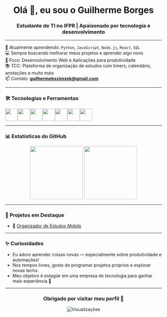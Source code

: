 <!-- README.md para seu perfil do GitHub -->

<h1 align="center">Olá 👋, eu sou o Guilherme Borges</h1>
<h3 align="center">Estudante de TI no IFPR | Apaixonado por tecnologia e desenvolvimento</h3>

---

🌱 Atualmente aprendendo: `Python`, `JavaScript`, `Node.js`, `React`, `SQL`  
💻 Sempre buscando melhorar meus projetos e aprender algo novo  
🎯 Foco: Desenvolvimento Web e Aplicações para produtividade  
📚 TCC: Plataforma de organização de estudos com timers, calendário, anotações e muito mais  
📫 Contato: **guilhermebszimzek@gmail.com**

---

### 🛠️ Tecnologias e Ferramentas

<div style="display: flex; flex-wrap: wrap;">
  <img src="https://cdn.jsdelivr.net/gh/devicons/devicon/icons/python/python-original.svg" width="40px" />
  <img src="https://cdn.jsdelivr.net/gh/devicons/devicon/icons/javascript/javascript-original.svg" width="40px" />
  <img src="https://cdn.jsdelivr.net/gh/devicons/devicon/icons/html5/html5-original.svg" width="40px" />
  <img src="https://cdn.jsdelivr.net/gh/devicons/devicon/icons/css3/css3-original.svg" width="40px" />
  <img src="https://cdn.jsdelivr.net/gh/devicons/devicon/icons/react/react-original.svg" width="40px" />
  <img src="https://cdn.jsdelivr.net/gh/devicons/devicon/icons/nodejs/nodejs-original.svg" width="40px" />
  <img src="https://cdn.jsdelivr.net/gh/devicons/devicon/icons/mysql/mysql-original.svg" width="40px" />
</div>

---

### 📊 Estatísticas do GitHub

<div align="center">
  <img height="170" src="https://github-readme-stats.vercel.app/api?username=SeuUsuario&show_icons=true&theme=dracula&count_private=true" />
  <img height="170" src="https://github-readme-stats.vercel.app/api/top-langs/?username=SeuUsuario&layout=compact&theme=dracula" />
</div>

---

### 🚀 Projetos em Destaque

- 🔗 [Organizador de Estudos Mobile ](https://github.com/GuilhermeBorgesS/Projeto-Mobile)


---

### ✨ Curiosidades

- Eu adoro aprender coisas novas — especialmente sobre produtividade e automações!
- Nos tempos livres, gosto de programar projetos próprios e explorar novas techs.
- Meu objetivo é estagiar em uma empresa de tecnologia para ganhar mais experiência 🚀

---

<h3 align="center">Obrigado por visitar meu perfil 💙</h3>
<p align="center">
  <img src="https://komarev.com/ghpvc/?username=SeuUsuario&label=Visualizações&color=blue" alt="Visualizações" />
</p>
